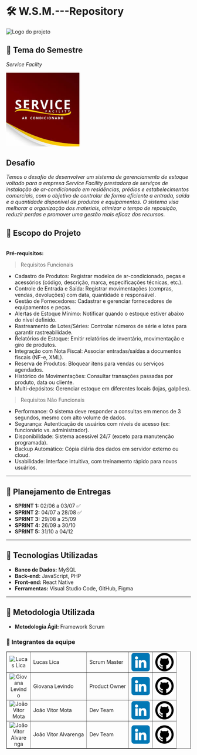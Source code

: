 # 🛠️ W.S.M.---Repository

<picture>
  <source media="(prefers-color-scheme: dark)" srcset="https://github.com/yMotaz/W.S.M.---Repository-/blob/main/images/logo%20principal_branca%20(2).png">
  <source media="(prefers-color-scheme: light)" srcset="https://github.com/yMotaz/W.S.M.---Repository-/blob/main/images/logo%20principal_Preto%20(1).png">
  <img alt="Logo do projeto" src="logo_preta.png" width="300px">
</picture>

## 🎯 Tema do Semestre
*Service Facilty*

<div align="left">
<img src="https://github.com/WSM2025/W.S.M.---Repository/blob/main/images/svfac.png" width="200px"/>
</div>

## Desafio
*Temos o desafio de desenvolver um sistema de gerenciamento de estoque voltado para a empresa Service Facility prestadora de serviços de instalação de ar-condicionado em residências, prédios e estabelecimentos comerciais, com o objetivo de controlar de forma eficiente a entrada, saída e a quantidade disponível de produtos e equipamentos. O sistema visa melhorar a organização dos materiais, otimizar o tempo de reposição, reduzir perdas e promover uma gestão mais eficaz dos recursos.*

## 📌 Escopo do Projeto

<br>**Pré-requisitos:**<br>
> Requisitos Funcionais

* Cadastro de Produtos: Registrar modelos de ar-condicionado, peças e
acessórios (código, descrição, marca, especificações técnicas, etc.).
* Controle de Entrada e Saída: Registrar movimentações (compras,
vendas, devoluções) com data, quantidade e responsável.
* Gestão de Fornecedores: Cadastrar e gerenciar fornecedores de
equipamentos e peças.
* Alertas de Estoque Mínimo: Notificar quando o estoque estiver abaixo
do nível definido.
* Rastreamento de Lotes/Séries: Controlar números de série e lotes para
garantir rastreabilidade.
* Relatórios de Estoque: Emitir relatórios de inventário, movimentação e
giro de produtos.
* Integração com Nota Fiscal: Associar entradas/saídas a documentos
fiscais (NF-e, XML).
* Reserva de Produtos: Bloquear itens para vendas ou serviços
agendados.
* Histórico de Movimentações: Consultar transações passadas por
produto, data ou cliente.
* Multi-depósitos: Gerenciar estoque em diferentes locais (lojas,
galpões).

>Requisitos Não Funcionais

* Performance: O sistema deve responder a consultas em menos de 3
segundos, mesmo com alto volume de dados.
* Segurança: Autenticação de usuários com níveis de acesso (ex:
funcionário vs. administrador).
* Disponibilidade: Sistema acessível 24/7 (exceto para manutenção
programada).
* Backup Automático: Cópia diária dos dados em servidor externo ou
cloud.
* Usabilidade: Interface intuitiva, com treinamento rápido para novos
usuários.


---

## 📅 Planejamento de Entregas  

- **SPRINT 1:** 02/06 a 03/07 ✅  
- **SPRINT 2:** 04/07 a 28/08 ✅  
- **SPRINT 3:** 29/08 a 25/09  
- **SPRINT 4:** 26/09 a 30/10  
- **SPRINT 5:** 31/10 a 04/12  

---

## 🚀 Tecnologias Utilizadas  

- **Banco de Dados:** MySQL  
- **Back-end:** JavaScript, PHP
- **Front-end:** React Native
- **Ferramentas:** Visual Studio Code, GitHub, Figma  

---

## 📂 Metodologia Utilizada  

- **Metodologia Ágil:** Framework Scrum
  







































<h3> 🏢 Integrantes da equipe</h3>

<table border="1" cellpadding="10" cellspacing="0">
  <tr>
    <td style="text-align:center">
      <img src="URL_DA_IMAGEM_1" alt="Lucas Lica" width="50" style="display:block; margin:auto;">
    </td>
    <td>Lucas Lica</td>
    <td>Scrum Master</td>
    <td style="text-align:center">
      <a href="https://www.linkedin.com/posts/vaz-10k_vagaho10k-vagaho10k-empregos10k-activity-7362229100184313857-zfV_" target="_blank">
        <img src="https://github.com/WSM2025/W.S.M.---Repository/blob/main/images/linkedin.png" alt="LinkedIn" width="50" style="display:block; margin:auto;">
      </a>
    </td>
    <td style="text-align:center">
      <a href="https://github.com/LLLucasLL" target="_blank">
        <img src="https://github.com/WSM2025/W.S.M.---Repository/blob/main/images/github.png" alt="GitHub" width="50" style="display:block; margin:auto;">
      </a>
    </td>
  </tr>

  <tr>
    <td style="text-align:center">
      <img src="URL_DA_IMAGEM_1" alt="Giovana Levindo" width="50" style="display:block; margin:auto;">
    </td>
    <td>Giovana Levindo</td>
    <td>Product Owner</td>
    <td style="text-align:center">
      <a href="https://www.linkedin.com/in/giovana-levindo?utm_source=share&utm_campaign=share_via&utm_content=profile&utm_medium=android_app" target="_blank">
        <img src="https://github.com/WSM2025/W.S.M.---Repository/blob/main/images/linkedin.png" alt="LinkedIn" width="50" style="display:block; margin:auto;">
      </a>
    </td>
    <td style="text-align:center">
      <a href="https://github.com/Glevindo" target="_blank">
        <img src="https://github.com/WSM2025/W.S.M.---Repository/blob/main/images/github.png" alt="GitHub" width="50" style="display:block; margin:auto;">
      </a>
    </td>
  </tr>

  <tr>
    <td style="text-align:center">
      <img src="URL_DA_IMAGEM_1" alt="João Vitor Mota" width="50" style="display:block; margin:auto;">
    </td>
    <td>João Vitor Mota</td>
    <td>Dev Team</td>
    <td style="text-align:center">
      <a href="https://www.linkedin.com/posts/vaz-10k_vagaho10k-vagaho10k-empregos10k-activity-7362229100184313857-zfV_" target="_blank">
        <img src="https://github.com/WSM2025/W.S.M.---Repository/blob/main/images/linkedin.png" alt="LinkedIn" width="50" style="display:block; margin:auto;">
      </a>
    </td>
    <td style="text-align:center">
      <a href="https://github.com/yMotaz" target="_blank">
        <img src="https://github.com/WSM2025/W.S.M.---Repository/blob/main/images/github.png" alt="GitHub" width="50" style="display:block; margin:auto;">
      </a>
    </td>
  </tr>

  <tr>
    <td style="text-align:center">
      <img src="URL_DA_IMAGEM_1" alt="João Vitor Alvarenga" width="50" style="display:block; margin:auto;">
    </td>
    <td>João Vitor Alvarenga</td>
    <td>Dev Team</td>
    <td style="text-align:center">
      <a href="https://www.linkedin.com/posts/vaz-10k_vagaho10k-vagaho10k-empregos10k-activity-7362229100184313857-zfV_" target="_blank">
        <img src="https://github.com/WSM2025/W.S.M.---Repository/blob/main/images/linkedin.png" alt="LinkedIn" width="50" style="display:block; margin:auto;">
      </a>
    </td>
    <td style="text-align:center">
      <a href="https://github.com/LLLucasLL" target="_blank">
        <img src="https://github.com/WSM2025/W.S.M.---Repository/blob/main/images/github.png" alt="GitHub" width="50" style="display:block; margin:auto;">
      </a>
    </td>
  </tr>
</table>















